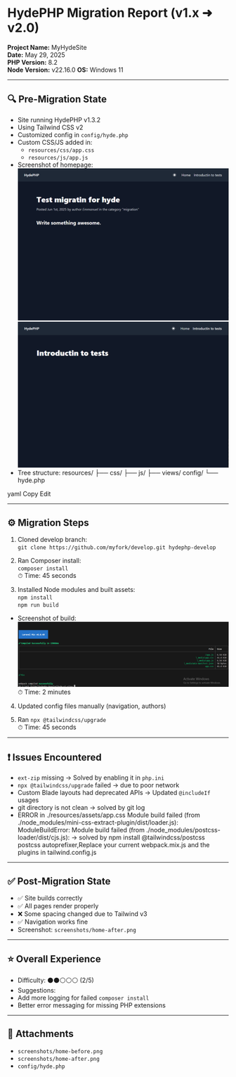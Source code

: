 # HydePHP Migration Report (v1.x ➜ v2.0)

**Project Name:** MyHydeSite  
**Date:** May 29, 2025  
**PHP Version:** 8.2  
**Node Version:** v22.16.0 
**OS:** Windows 11

---

## 🔍 Pre-Migration State

- Site running HydePHP v1.3.2
- Using Tailwind CSS v2
- Customized config in `config/hyde.php`
- Custom CSS/JS added in:
  - `resources/css/app.css`
  - `resources/js/app.js`
- Screenshot of homepage:![homepage before migration](<Screenshot 2025-06-02 043810.png>) ![post page before migration](<Screenshot 2025-06-02 043836.png>)
- Tree structure:
resources/
├── css/
├── js/
├── views/
config/
└── hyde.php

yaml
Copy
Edit

---

## ⚙ Migration Steps

1. Cloned develop branch:  
 `git clone https://github.com/myfork/develop.git hydephp-develop`

2. Ran Composer install:  
 `composer install`  
 ⏱ Time: 45 seconds

3. Installed Node modules and built assets:  
 `npm install`  
 `npm run build` 
 - Screenshot of build: ![build sucessfully](<Screenshot 2025-06-02 060946.png>)
 ⏱ Time: 2 minutes



4. Updated config files manually (navigation, authors)

5. Ran `npx @tailwindcss/upgrade`  
 ⏱ Time: 45 seconds

---

## ❗ Issues Encountered

- `ext-zip` missing → Solved by enabling it in `php.ini`
- `npx @tailwindcss/upgrade` failed → due to poor network
- Custom Blade layouts had deprecated APIs → Updated `@includeIf` usages
- git directory is not clean -> solved by git log
- ERROR in ./resources/assets/app.css
Module build failed (from ./node_modules/mini-css-extract-plugin/dist/loader.js):
ModuleBuildError: Module build failed (from ./node_modules/postcss-loader/dist/cjs.js): -> solved by npm install @tailwindcss/postcss postcss autoprefixer,Replace your current webpack.mix.js and the plugins in tailwind.config.js
---

## ✅ Post-Migration State

- ✅ Site builds correctly
- ✅ All pages render properly
- ❌ Some spacing changed due to Tailwind v3
- ✅ Navigation works fine
- Screenshot: `screenshots/home-after.png`

---

## ⭐ Overall Experience

- Difficulty: ⚫⚫⚪⚪⚪ (2/5)
- Suggestions:
- Add more logging for failed `composer install`
- Better error messaging for missing PHP extensions

---

## 📸 Attachments

- `screenshots/home-before.png`
- `screenshots/home-after.png`
- `config/hyde.php`